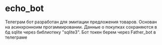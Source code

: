 # echo_bot
Телеграм бот разработан для эмитации предложения товаров. Основан на  асинхронноим прогаммировании.
Данные о покупках сохраняются в бд sqlite через библиотеку "sqlite3". Бот токен берем через Father_bot  в телеграме
